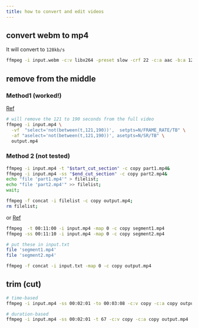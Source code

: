 ```yaml
---
title: how to convert and edit videos
---
```


## convert webm to mp4

It will convert to `128kb/s`

```bash
ffmpeg -i input.webm -c:v libx264 -preset slow -crf 22 -c:a aac -b:a 128k output.mp4
```

## remove from the middle

### Method1 (worked!)

[Ref](https://stackoverflow.com/questions/64866231/remove-a-section-from-the-middle-of-a-video-without-concat)

```bash
# will remove the 121 to 190 seconds from the full video
ffmpeg -i input.mp4 \
  -vf  "select='not(between(t,121,190))',  setpts=N/FRAME_RATE/TB" \
  -af "aselect='not(between(t,121,190))', asetpts=N/SR/TB" \
  output.mp4
```

### Method 2 (not tested)

```bash
ffmpeg -i input.mp4 -t "$start_cut_section" -c copy part1.mp4&
ffmpeg -i input.mp4 -ss "$end_cut_section" -c copy part2.mp4&
echo "file 'part1.mp4'" > filelist;
echo "file 'part2.mp4'" >> filelist;
wait;

ffmpeg -f concat -i filelist -c copy output.mp4;
rm filelist;
```

or
[Ref](https://askubuntu.com/questions/977162/how-to-remove-a-few-seconds-from-mp4-file-using-ffmpeg)

```bash
ffmpeg  -t 00:11:00 -i input.mp4 -map 0 -c copy segment1.mp4
ffmpeg -ss 00:11:10 -i input.mp4 -map 0 -c copy segment2.mp4

# put these in input.txt
file 'segment1.mp4'
file 'segment2.mp4'

ffmpeg -f concat -i input.txt -map 0 -c copy output.mp4
```

## trim (cut)

```bash
# time-based
ffmpeg -i input.mp4 -ss 00:02:01 -to 00:03:08 -c:v copy -c:a copy output.mp4

# duration-based
ffmpeg -i input.mp4 -ss 00:02:01 -t 67 -c:v copy -c:a copy output.mp4
```
